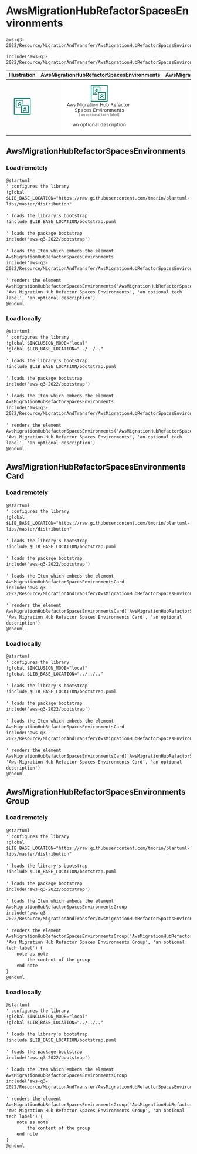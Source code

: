 # AwsMigrationHubRefactorSpacesEnvironments


```text
aws-q3-2022/Resource/MigrationAndTransfer/AwsMigrationHubRefactorSpacesEnvironments
```

```text
include('aws-q3-2022/Resource/MigrationAndTransfer/AwsMigrationHubRefactorSpacesEnvironments')
```



| Illustration | AwsMigrationHubRefactorSpacesEnvironments | AwsMigrationHubRefactorSpacesEnvironmentsCard | AwsMigrationHubRefactorSpacesEnvironmentsGroup |
| :---: | :---: | :---: | :---: |
| ![illustration for Illustration](../../../aws-q3-2022/Resource/MigrationAndTransfer/AwsMigrationHubRefactorSpacesEnvironments.png) | ![illustration for AwsMigrationHubRefactorSpacesEnvironments](../../../aws-q3-2022/Resource/MigrationAndTransfer/AwsMigrationHubRefactorSpacesEnvironments.Local.png) | ![illustration for AwsMigrationHubRefactorSpacesEnvironmentsCard](../../../aws-q3-2022/Resource/MigrationAndTransfer/AwsMigrationHubRefactorSpacesEnvironmentsCard.Local.png) | ![illustration for AwsMigrationHubRefactorSpacesEnvironmentsGroup](../../../aws-q3-2022/Resource/MigrationAndTransfer/AwsMigrationHubRefactorSpacesEnvironmentsGroup.Local.png) |




## AwsMigrationHubRefactorSpacesEnvironments

### Load remotely
```plantuml
@startuml
' configures the library
!global $LIB_BASE_LOCATION="https://raw.githubusercontent.com/tmorin/plantuml-libs/master/distribution"

' loads the library's bootstrap
!include $LIB_BASE_LOCATION/bootstrap.puml

' loads the package bootstrap
include('aws-q3-2022/bootstrap')

' loads the Item which embeds the element AwsMigrationHubRefactorSpacesEnvironments
include('aws-q3-2022/Resource/MigrationAndTransfer/AwsMigrationHubRefactorSpacesEnvironments')

' renders the element
AwsMigrationHubRefactorSpacesEnvironments('AwsMigrationHubRefactorSpacesEnvironments', 'Aws Migration Hub Refactor Spaces Environments', 'an optional tech label', 'an optional description')
@enduml
```

### Load locally
```plantuml
@startuml
' configures the library
!global $INCLUSION_MODE="local"
!global $LIB_BASE_LOCATION="../../.."

' loads the library's bootstrap
!include $LIB_BASE_LOCATION/bootstrap.puml

' loads the package bootstrap
include('aws-q3-2022/bootstrap')

' loads the Item which embeds the element AwsMigrationHubRefactorSpacesEnvironments
include('aws-q3-2022/Resource/MigrationAndTransfer/AwsMigrationHubRefactorSpacesEnvironments')

' renders the element
AwsMigrationHubRefactorSpacesEnvironments('AwsMigrationHubRefactorSpacesEnvironments', 'Aws Migration Hub Refactor Spaces Environments', 'an optional tech label', 'an optional description')
@enduml
```

## AwsMigrationHubRefactorSpacesEnvironmentsCard

### Load remotely
```plantuml
@startuml
' configures the library
!global $LIB_BASE_LOCATION="https://raw.githubusercontent.com/tmorin/plantuml-libs/master/distribution"

' loads the library's bootstrap
!include $LIB_BASE_LOCATION/bootstrap.puml

' loads the package bootstrap
include('aws-q3-2022/bootstrap')

' loads the Item which embeds the element AwsMigrationHubRefactorSpacesEnvironmentsCard
include('aws-q3-2022/Resource/MigrationAndTransfer/AwsMigrationHubRefactorSpacesEnvironments')

' renders the element
AwsMigrationHubRefactorSpacesEnvironmentsCard('AwsMigrationHubRefactorSpacesEnvironmentsCard', 'Aws Migration Hub Refactor Spaces Environments Card', 'an optional description')
@enduml
```

### Load locally
```plantuml
@startuml
' configures the library
!global $INCLUSION_MODE="local"
!global $LIB_BASE_LOCATION="../../.."

' loads the library's bootstrap
!include $LIB_BASE_LOCATION/bootstrap.puml

' loads the package bootstrap
include('aws-q3-2022/bootstrap')

' loads the Item which embeds the element AwsMigrationHubRefactorSpacesEnvironmentsCard
include('aws-q3-2022/Resource/MigrationAndTransfer/AwsMigrationHubRefactorSpacesEnvironments')

' renders the element
AwsMigrationHubRefactorSpacesEnvironmentsCard('AwsMigrationHubRefactorSpacesEnvironmentsCard', 'Aws Migration Hub Refactor Spaces Environments Card', 'an optional description')
@enduml
```

## AwsMigrationHubRefactorSpacesEnvironmentsGroup

### Load remotely
```plantuml
@startuml
' configures the library
!global $LIB_BASE_LOCATION="https://raw.githubusercontent.com/tmorin/plantuml-libs/master/distribution"

' loads the library's bootstrap
!include $LIB_BASE_LOCATION/bootstrap.puml

' loads the package bootstrap
include('aws-q3-2022/bootstrap')

' loads the Item which embeds the element AwsMigrationHubRefactorSpacesEnvironmentsGroup
include('aws-q3-2022/Resource/MigrationAndTransfer/AwsMigrationHubRefactorSpacesEnvironments')

' renders the element
AwsMigrationHubRefactorSpacesEnvironmentsGroup('AwsMigrationHubRefactorSpacesEnvironmentsGroup', 'Aws Migration Hub Refactor Spaces Environments Group', 'an optional tech label') {
    note as note
        the content of the group
    end note
}
@enduml
```

### Load locally
```plantuml
@startuml
' configures the library
!global $INCLUSION_MODE="local"
!global $LIB_BASE_LOCATION="../../.."

' loads the library's bootstrap
!include $LIB_BASE_LOCATION/bootstrap.puml

' loads the package bootstrap
include('aws-q3-2022/bootstrap')

' loads the Item which embeds the element AwsMigrationHubRefactorSpacesEnvironmentsGroup
include('aws-q3-2022/Resource/MigrationAndTransfer/AwsMigrationHubRefactorSpacesEnvironments')

' renders the element
AwsMigrationHubRefactorSpacesEnvironmentsGroup('AwsMigrationHubRefactorSpacesEnvironmentsGroup', 'Aws Migration Hub Refactor Spaces Environments Group', 'an optional tech label') {
    note as note
        the content of the group
    end note
}
@enduml
```

